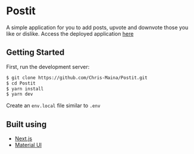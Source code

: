 # Postit
A simple application for you to add posts, upvote and downvote those you like or dislike. 
Access the deployed application [here](https://postit-rnuide92v.vercel.app/)

## Getting Started

First, run the development server:

```bash
$ git clone https://github.com/Chris-Maina/Postit.git
$ cd Postit
$ yarn install
$ yarn dev
```

Create an `env.local` file similar to `.env`

## Built using

- [Next.js](https://nextjs.org/)
- [Material UI](https://material-ui.com/)
